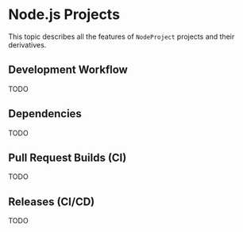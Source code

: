 # Node.js Projects

This topic describes all the features of `NodeProject` projects and their
derivatives.

## Development Workflow

TODO

## Dependencies

TODO

## Pull Request Builds (CI)

TODO

## Releases (CI/CD)

TODO
